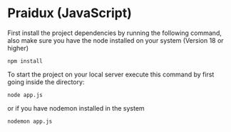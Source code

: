 # Praidux (JavaScript)

First install the project dependencies by running the following command, also make sure you have the node installed on your system (Version 18 or higher)

```
npm install
```

To start the project on your local server execute this command by first going inside the directory:

```
node app.js
```

or if you have nodemon installed in the system

```
nodemon app.js
```
